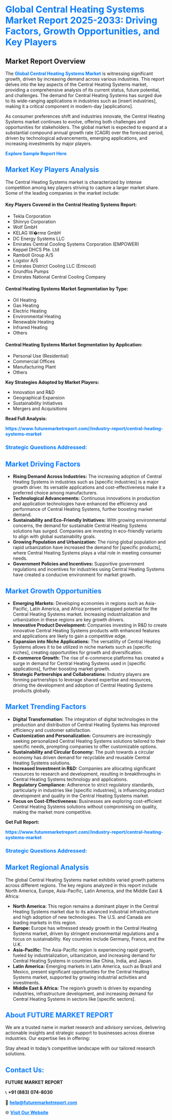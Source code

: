 <h1 style="color: #007BFF;">Global Central Heating Systems Market Report 2025-2033: Driving Factors, Growth Opportunities, and Key Players</h1>

<section id="overview">
<h2>Market Report Overview</h2>
<p>The <a href="https://www.futuremarketreport.com//industry-report/central-heating-systems-market" style="color: #007BFF; text-decoration: none;"><strong>Global Central Heating Systems Market</strong></a> is witnessing significant growth, driven by increasing demand across various industries. This report delves into the key aspects of the Central Heating Systems market, providing a comprehensive analysis of its current status, future potential, and challenges. The demand for Central Heating Systems has surged due to its wide-ranging applications in industries such as [insert industries], making it a critical component in modern-day [applications].</p>
<p>As consumer preferences shift and industries innovate, the Central Heating Systems market continues to evolve, offering both challenges and opportunities for stakeholders. The global market is expected to expand at a substantial compound annual growth rate (CAGR) over the forecast period, driven by technological advancements, emerging applications, and increasing investments by major players.</p>
</section>

<section id="overview">
<p><a href="https://www.futuremarketreport.com//request-sample/reportId=91682" style="color: #007BFF; text-decoration: none;"><strong>Explore Sample Report Here</strong></a></p>
</section>

<section id="key-players">
<h2 style="color: #007BFF;">Market Key Players Analysis</h2>
<p>The Central Heating Systems market is characterized by intense competition among key players striving to capture a larger market share. Some of the leading companies in the market include:</p>
<h4>Key Players Covered in the Central Heating Systems Report:</h4>
<ul><li>Tekla Corporation</li><li>Shinryo Corporation</li><li>Wolf GmbH</li><li>KELAG W�rme GmbH</li><li>DC Energy Systems LLC</li><li>Emirates Central Cooling Systems Corporation (EMPOWER)</li><li>Keppel DHCS Pte. Ltd</li><li>Ramboll Group A/S</li><li>Logstor A/S</li><li>Emirates District Cooling LLC (Emicool)</li><li>Grundfos Pumps</li><li>Emirates National Central Cooling Company</li></ul>
<h4>Central Heating Systems Market Segmentation by Type:</h4>
<ul><li>Oil Heating</li><li>Gas Heating</li><li>Electric Heating</li><li>Environmental Heating</li><li>Renewable Heating</li><li>Infrared Heating</li><li>Others</li></ul>

<h4>Central Heating Systems Market Segmentation by Application:</h4>
<ul><li>Personal Use (Residential)</li><li>Commercial Offices</li><li>Manufacturing Plant</li><li>Others</li></ul>
<p><strong>Key Strategies Adopted by Market Players:</strong></p>
<ul>
<li>Innovation and R&D</li>
<li>Geographical Expansion</li>
<li>Sustainability Initiatives</li>
<li>Mergers and Acquisitions</li>
</ul>
</section>

<section>
<p><strong>Read Full Analysis: </strong></p><a href="https://www.futuremarketreport.com//industry-report/central-heating-systems-market" style="color: #007BFF; text-decoration: none;"><strong>https://www.futuremarketreport.com//industry-report/central-heating-systems-market</strong></a>
<h3 style="color: #007BFF;">Strategic Questions Addressed:</h3>
</section>

<section id="driving-factors">
<h2 style="color: #007BFF;">Market Driving Factors</h2>
<ul>
<li><strong>Rising Demand Across Industries:</strong> The increasing adoption of Central Heating Systems in industries such as [specific industries] is a major growth driver. Its versatile applications and cost-effectiveness make it a preferred choice among manufacturers.</li>
<li><strong>Technological Advancements:</strong> Continuous innovations in production and application technologies have enhanced the efficiency and performance of Central Heating Systems, further boosting market demand.</li>
<li><strong>Sustainability and Eco-Friendly Initiatives:</strong> With growing environmental concerns, the demand for sustainable Central Heating Systems solutions has surged. Companies are investing in eco-friendly variants to align with global sustainability goals.</li>
<li><strong>Growing Population and Urbanization:</strong> The rising global population and rapid urbanization have increased the demand for [specific products], where Central Heating Systems plays a vital role in meeting consumer needs.</li>
<li><strong>Government Policies and Incentives:</strong> Supportive government regulations and incentives for industries using Central Heating Systems have created a conducive environment for market growth.</li>
</ul>
</section>

<section id="growth-opportunities">
<h2 style="color: #007BFF;">Market Growth Opportunities</h2>
<ul>
<li><strong>Emerging Markets:</strong> Developing economies in regions such as Asia-Pacific, Latin America, and Africa present untapped potential for the Central Heating Systems market. Increasing industrialization and urbanization in these regions are key growth drivers.</li>
<li><strong>Innovative Product Development:</strong> Companies investing in R&D to create innovative Central Heating Systems products with enhanced features and applications are likely to gain a competitive edge.</li>
<li><strong>Expansion into Niche Applications:</strong> The versatility of Central Heating Systems allows it to be utilized in niche markets such as [specific niches], creating opportunities for growth and diversification.</li>
<li><strong>E-commerce Growth:</strong> The rise of e-commerce platforms has created a surge in demand for Central Heating Systems used in [specific applications], further boosting market growth.</li>
<li><strong>Strategic Partnerships and Collaborations:</strong> Industry players are forming partnerships to leverage shared expertise and resources, driving the development and adoption of Central Heating Systems products globally.</li>
</ul>
</section>

<section id="trending-factors">
<h2 style="color: #007BFF;">Market Trending Factors</h2>
<ul>
<li><strong>Digital Transformation:</strong> The integration of digital technologies in the production and distribution of Central Heating Systems has improved efficiency and customer satisfaction.</li>
<li><strong>Customization and Personalization:</strong> Consumers are increasingly seeking personalized Central Heating Systems solutions tailored to their specific needs, prompting companies to offer customizable options.</li>
<li><strong>Sustainability and Circular Economy:</strong> The push towards a circular economy has driven demand for recyclable and reusable Central Heating Systems solutions.</li>
<li><strong>Increased Investment in R&D:</strong> Companies are allocating significant resources to research and development, resulting in breakthroughs in Central Heating Systems technology and applications.</li>
<li><strong>Regulatory Compliance:</strong> Adherence to strict regulatory standards, particularly in industries like [specific industries], is influencing product development and quality in the Central Heating Systems market.</li>
<li><strong>Focus on Cost-Effectiveness:</strong> Businesses are exploring cost-efficient Central Heating Systems solutions without compromising on quality, making the market more competitive.</li>
</ul>
</section>

<section>
<p><strong>Get Full Report: </strong></p><a href="https://www.futuremarketreport.com//industry-report/central-heating-systems-market" style="color: #007BFF; text-decoration: none;"><strong>https://www.futuremarketreport.com//industry-report/central-heating-systems-market</strong></a>
<h3 style="color: #007BFF;">Strategic Questions Addressed:</h3>
</section>


<section id="regional-analysis">
<h2 style="color: #007BFF;">Market Regional Analysis</h2>
<p>The global Central Heating Systems market exhibits varied growth patterns across different regions. The key regions analyzed in this report include North America, Europe, Asia-Pacific, Latin America, and the Middle East & Africa:</p>
<ul>
<li><strong>North America:</strong> This region remains a dominant player in the Central Heating Systems market due to its advanced industrial infrastructure and high adoption of new technologies. The U.S. and Canada are leading markets in this region.</li>
<li><strong>Europe:</strong> Europe has witnessed steady growth in the Central Heating Systems market, driven by stringent environmental regulations and a focus on sustainability. Key countries include Germany, France, and the U.K.</li>
<li><strong>Asia-Pacific:</strong> The Asia-Pacific region is experiencing rapid growth, fueled by industrialization, urbanization, and increasing demand for Central Heating Systems in countries like China, India, and Japan.</li>
<li><strong>Latin America:</strong> Emerging markets in Latin America, such as Brazil and Mexico, present significant opportunities for the Central Heating Systems market, supported by growing industrial activities and investments.</li>
<li><strong>Middle East & Africa:</strong> The region’s growth is driven by expanding industries, infrastructure development, and increasing demand for Central Heating Systems in sectors like [specific sectors].</li>
</ul>
</section>

<footer>
<h2 style="color: #007BFF;">About FUTURE MARKET REPORT</h2>
<p>We are a trusted name in market research and advisory services, delivering actionable insights and strategic support to businesses across diverse industries. Our expertise lies in offering:</p>

<p>Stay ahead in today’s competitive landscape with our tailored research solutions.</p>

<h2 style="color: #007BFF;">Contact Us:</h2>
<p><strong>FUTURE MARKET REPORT</strong></p>
<p>📞 <strong>+91 (883) 074-8030</strong></p>
<p>📧 <strong><a href="mailto:help@futuremarketreport.com" style="color: #007BFF;">help@futuremarketreport.com</a></strong></p>
<p>🌐 <strong><a href="https://www.futuremarketreport.com/" style="color: #007BFF;">Visit Our Website</a></strong></p>
</footer>